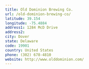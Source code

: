 ```yaml
---
title: Old Dominion Brewing Co.
url: /old-dominion-brewing-co/
latitude: 39.154
longitude: -75.4884
address1: 1284 McD Drive
address2: 
city: Dover
state: Delaware
code: 19901
country: United States
phone: (302) 678-4810
website: http://www.olddominion.com/
---
```


